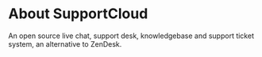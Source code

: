 # About SupportCloud

An open source live chat, support desk, knowledgebase and support ticket system, an alternative to ZenDesk.
